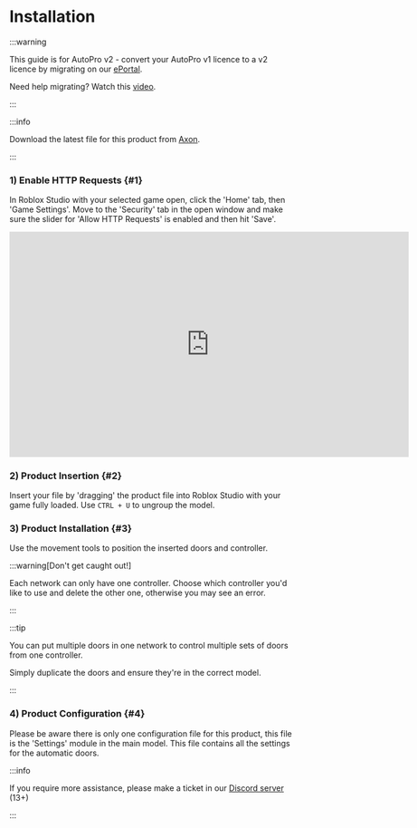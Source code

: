 # Installation

:::warning

This guide is for AutoPro v2 - convert your AutoPro v1 licence to a v2 licence by migrating on our [ePortal](https://www.roblox.com/games/13188104119/Whitehill-ePortal).

Need help migrating? Watch this [video](https://youtu.be/SB3it9Jkqbc).

:::

:::info

Download the latest file for this product from [Axon](https://axon.whitehill.group).

:::

### 1) Enable HTTP Requests {#1}
In Roblox Studio with your selected game open, click the 'Home' tab, then 'Game Settings'. Move to the 'Security' tab in the open window and make sure the slider for 'Allow HTTP Requests' is enabled and then hit 'Save'.

<iframe width="705.61" height="397.5" src="https://www.youtube.com/embed/qtKN_3Moi7M" title="Enabling HTTP Requests" frameborder="0" allow="accelerometer; autoplay; clipboard-write; encrypted-media; gyroscope; picture-in-picture; web-share; fullscreen"></iframe>

### 2) Product Insertion {#2}
Insert your file by 'dragging' the product file into Roblox Studio with your game fully loaded. Use `CTRL + U` to ungroup the model.

### 3) Product Installation {#3}
Use the movement tools to position the inserted doors and controller.

:::warning[Don't get caught out!]

Each network can only have one controller. Choose which controller you'd like to use and delete the other one, otherwise you may see an error.

:::

:::tip

You can put multiple doors in one network to control multiple sets of doors from one controller.

Simply duplicate the doors and ensure they're in the correct model.

:::

### 4) Product Configuration {#4}
Please be aware there is only one configuration file for this product, this file is the 'Settings' module in the main model. This file contains all the settings for the automatic doors.

:::info

If you require more assistance, please make a ticket in our [Discord server](https://discord.whitehill.group) (13+)

:::
